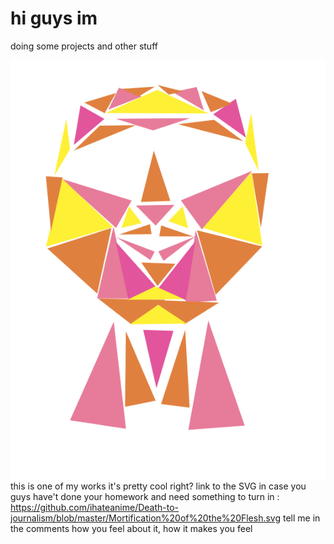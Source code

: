 # hi guys im

doing some projects and other stuff


![alt text](mortification.png)
this is one of my works it's pretty cool right?
link to the SVG in case you guys have't done your homework and need something to turn in : https://github.com/ihateanime/Death-to-journalism/blob/master/Mortification%20of%20the%20Flesh.svg
tell me in the comments how you feel about it, how it makes you feel
